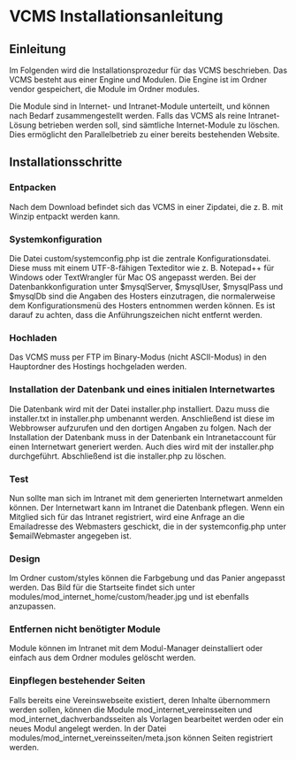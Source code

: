 VCMS Installationsanleitung
===========================

Einleitung
----------
Im Folgenden wird die Installationsprozedur für das VCMS beschrieben. Das VCMS besteht aus einer Engine und Modulen. Die Engine ist im Ordner vendor gespeichert, die Module im Ordner modules.

Die Module sind in Internet- und Intranet-Module unterteilt, und können nach Bedarf zusammengestellt werden. Falls das VCMS als reine Intranet-Lösung betrieben werden soll, sind sämtliche Internet-Module zu löschen. Dies ermöglicht den Parallelbetrieb zu einer bereits bestehenden Website.


Installationsschritte
---------------------

### Entpacken

Nach dem Download befindet sich das VCMS in einer Zipdatei, die z. B. mit Winzip entpackt werden kann.

### Systemkonfiguration

Die Datei custom/systemconfig.php ist die zentrale Konfigurationsdatei. Diese muss mit einem UTF-8-fähigen Texteditor wie z. B. Notepad++ für Windows oder TextWrangler für Mac OS angepasst werden. Bei der Datenbankkonfiguration unter $mysqlServer, $mysqlUser, $mysqlPass und $mysqlDb sind die Angaben des Hosters einzutragen, die normalerweise dem Konfigurationsmenü des Hosters entnommen werden können. Es ist darauf zu achten, dass die Anführungszeichen nicht entfernt werden.

### Hochladen

Das VCMS muss per FTP im Binary-Modus (nicht ASCII-Modus) in den Hauptordner des Hostings hochgeladen werden.

### Installation der Datenbank und eines initialen Internetwartes

Die Datenbank wird mit der Datei installer.php installiert. Dazu muss die installer.txt in installer.php umbenannt werden. Anschließend ist diese im Webbrowser aufzurufen und den dortigen Angaben zu folgen. Nach der Installation der Datenbank muss in der Datenbank ein Intranetaccount für einen Internetwart generiert werden. Auch dies wird mit der installer.php durchgeführt. Abschließend ist die installer.php zu löschen.

### Test

Nun sollte man sich im Intranet mit dem generierten Internetwart anmelden können. Der Internetwart kann im Intranet die Datenbank pflegen. Wenn ein Mitglied sich für das Intranet registriert, wird eine Anfrage an die Emailadresse des Webmasters geschickt, die in der systemconfig.php unter $emailWebmaster angegeben ist.

### Design

Im Ordner custom/styles können die Farbgebung und das Panier angepasst werden. Das Bild für die Startseite findet sich unter modules/mod_internet_home/custom/header.jpg und ist ebenfalls anzupassen.

### Entfernen nicht benötigter Module

Module können im Intranet mit dem Modul-Manager deinstalliert oder einfach aus dem Ordner modules gelöscht werden.

### Einpflegen bestehender Seiten

Falls bereits eine Vereinswebseite existiert, deren Inhalte übernommern werden sollen, können die Module mod_internet_vereinsseiten und mod_internet_dachverbandsseiten als Vorlagen bearbeitet werden oder ein neues Modul angelegt werden. In der Datei modules/mod_internet_vereinsseiten/meta.json können Seiten registriert werden.